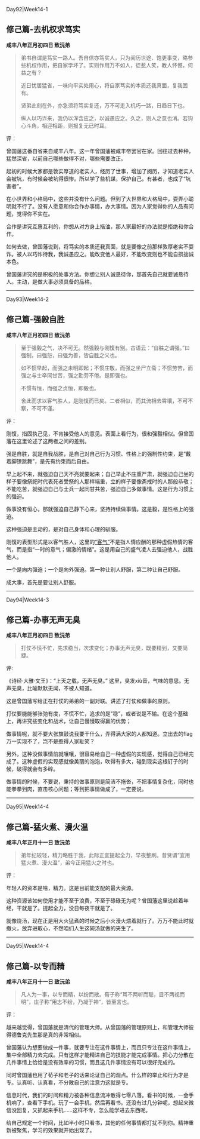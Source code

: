 Day92|Week14-1

## 修己篇-去机权求笃实

**咸丰八年正月初四日 致沅弟**

>弟书自谓是笃实一路人。吾自信亦笃实人，只为阅历世途、饱更事变，略参些机权作用，把自家学坏了。实则作用万不如人，徒惹人笑，教人怀憾，何益之有？
>
>近日忧居猛省，一味向平实处用心，将自家笃实的本质还我真面，复我固有。
>
>贤弟此刻在外，亦急须将笃实复还，万不可走入机巧一路，日趋日下也。
>
>纵人以巧诈来，我仍以浑含应之，以诚愚应之。久之，则人之意也消。若钩心斗角，相迎相距，则报复无已时耳。

评：


曾国藩这番自省来自咸丰八年。这一年曾国藩被咸丰帝罢官在家。回往过去种种，猛然深省，以前自己哪些做得不对，哪些需要改正。

起初的时候大家都是敦实厚道的老实人，经历了世事，增加了阅历，才知道老实人会被坑，有时候会被坑得很惨。所以学了些机谋，保护自己。有甚者，也成了“坑害者”。

在小世界和小格局中，这些并没有什么问题。但到了大世界和大格局中，耍弄小聪明就不行了。没有人愿意和你合作办事情，办大事情。因为人家觉得你的人品有问题，觉得你不实在。

合作是讲究互惠互利的，你想从对方身上揩油，那人家最好的办法就是拒绝和你合作。

如何去做，曾国藩说到，将笃实的本质还我真面，就是要像之前那样敦厚老实不耍诈。被人以巧诈待我，我诚愚应之。能改变他人最好，不能改变则也不能自损拙诚本色。

曾国藩讲究的是积极的处事方法。你想让别人诚恳待你，那首先自己就要诚恳待人。主动，是做大事必须具备的品格。

------

Day93|Week14-2

## 修己篇-强毅自胜

**咸丰八年正月初四日 致沅弟**

>至于强毅之气，决不可无。然强毅与刚愎有别。古语云：“自胜之谓强。”曰强制，曰强恕，曰强为善，皆自胜之义也。
>
>如不惯早起，而强之未明即起；不惯庄敬，而强之坐尸立斋；不惯劳苦，而强之与士卒同甘苦，强之勤劳不倦。是即强也。
>
>不惯有恒，而强之贞恒，即毅也。
>
>舍此而求以客气胜人，是刚愎而已矣。二者相似，而其流相去霄壤，不可不察，不可不谨。

评：

刚愎，指固执己见，不肯接受他人的意见。表面上看行为，很和强毅相似。但曾国藩在这里论述了这两者之间的差别。

强是自胜，就是自我战胜，是自己对自己行为习惯、性格上的强制性约束，是“戴着脚镣跳舞”，是先有约束而后自由。

早上起不来，就强迫自己天不亮就要起来；自己举止不庄重严肃，就强迫自己坐的样子要像祭祀时代表死者受祭的人那样端重，立的样子要像斋戒时的人那般恭敬；不能吃苦，就强迫自己与士兵一起同甘共苦，强迫自己多做事情。这是行为习惯上的强迫。

做事没有恒心，那就强迫自己静下心来，坚持持续做事情。这是毅，是性格上的强迫。

这种强迫是主动的，是对自己身体和心理的驯服。

刚愎的表型形式是以客气胜人，这里的[“客气”](https://zhidao.baidu.com/question/465638962.html)不是指人情应酬的那种虚假热情的客气，而是指“一时的意气；偏激的情绪”。这是用自己的盛气凌人去强迫他人，战胜他人。

一个是向内强迫；一个是向外强迫。第一种让别人舒服，第二种让自己舒服。

成大事，首先是要让别人舒服。

------

Day94|Week14-3

## 修己篇-办事无声无臭

**咸丰八年正月初四日 致沅弟**

>打仗不慌不忙，先求稳当，次求变化；办事无声无臭，既要精到，又要简捷。

评:

《诗经·大雅·文王》：“上天之载，无声无臭。” 这里，臭发xiù音，气味的意思。无声无臭，比喻默默无闻，不被人知道。

这是曾国藩写给正在打仗的弟弟的一副对联。讲述了打仗和做事的原则。

打仗要能能够张弛有度，不慌不忙，追求的是"稳"，或者说是不输。在这个基础上，再讲究些变化和战术，让自己慢慢取得赢的优势；

做事情呢，就不要大张旗鼓说我要干什么，弄得满大家的人都知道。立出去的flag万一实现不了，岂不是惹得人家耻笑？

另外，这种没做事情前就嚷嚷，很容易给自己一种虚假的实现感，觉得自己已经完成了。这种虚假的实现感就像美丽的泡泡，吹得有多大，碰到现实这根钉子的时候，破得就会有多碎。

做事情的时候，不要说，秉持的做事原则是简洁不拖沓，不把事情复杂化，同时也能拳拳到肉，直击核心问题；等到把事情做成了，一定要说。

------

Day95|Week14-4

## 修己篇-猛火煮、漫火温

**咸丰八年正月十一日 致沅弟**

> 弟年纪较轻，精力略胜于我，此际正宜提起全力，早夜整刷。昔贤谓“宜用猛火煮、漫火温”，弟今正用猛火之时也。

评：

年轻人的资本是啥，精力。这是目前能支配的最大资源。

这种资源该如何使用才能不至于浪费，不至于碌碌无为呢？曾国藩这里说趁着年经，干就是了。提起全力，没日每夜干就是了。

就像烧汤，现在正是用大火猛煮的时候之后小火漫火煨着就行了。万万不能此时就撤火，放弃进取心，不然咱们人生这碗汤就做的夹生了。

------

Day95|Week14-4

## 修己篇-以专而精

**咸丰八年正月十一日 致沅弟**

>凡人为一事，以专而精，以纷而散。荀子称“耳不两听而聪，目不两视而明”，庄子称“用志不纷，乃凝于神”，皆至言也。

评：

越来越觉得，曾国藩就是清代的管理大师。从曾国藩的管理原则上，和管理大师彼得德鲁克先生那是真的非常相似。

曾国藩认为想要做成一件事，就要专注在这件事情上，而且只专注在这件事情上，集中全部精力去完成。只有这样才能精进自己的技能才能完成事情。把心力分散在几件事情上恰恰是没有效率的习惯，而且这几件事情没有可以很好完成的。

同时曾国藩也用了荀子和老子的话来论证自己的观点。什么样的举止和行为才是专。认真听、认真看，不分散自己的注意力这就是专。

信息时代，我们的时间和精力被各种信息流冲散得七零八落。看书的时候，一会手机响了，查看下手机。玩了一会手机，然后再看书。还没有过几分钟呢，想起来微信没回复，又抓起来手机……这样不专，怎么能学进去东西呢。

给自己规定一个时间，比如半小时只看书，其他的任何事情都打扰不到你。精神重新被聚焦，学习的效果就开始出现了。







